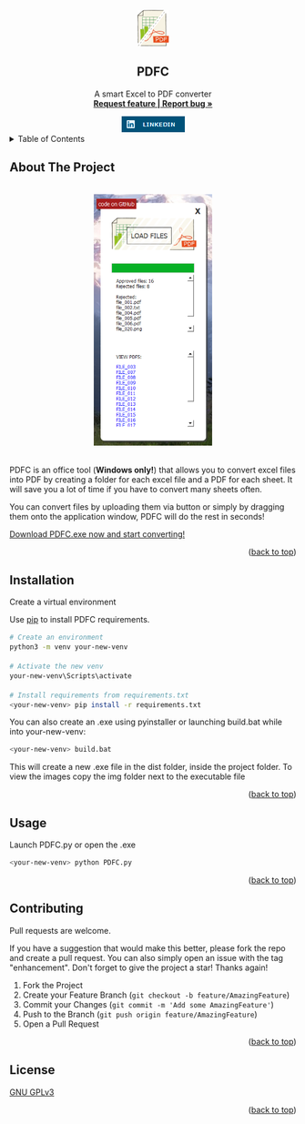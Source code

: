 <div id="top"></div>

<!-- PROJECT SHIELDS -->
<!--
*** I'm using markdown "reference style" links for readability.
*** Reference links are enclosed in brackets [ ] instead of parentheses ( ).
*** See the bottom of this document for the declaration of the reference variables
*** for contributors-url, forks-url, etc. This is an optional, concise syntax you may use.
*** https://www.markdownguide.org/basic-syntax/#reference-style-links
-->

<!-- PROJECT LOGO -->
<br />
<div style="text-align: center" align="center">
  <a href="https://github.com/AndreaTuci/PDFC">
    <img src="img/app.png" alt="Logo" width="55" height="64">
  </a>

  <h2 style="text-align: center">PDFC</h2>

  <p style="text-align: center" align="center">
    A smart Excel to PDF converter
    <br />
    <a href="https://github.com/AndreaTuci/PDFC/issues"><strong>Request feature | Report bug »</strong></a>
    <br />
    </p>
    <a href="https://www.linkedin.com/in/andrea-tuci-065463226/" target="_blank">
        <img src="img/LinkedIn-blue.png" alt="LinkedIn" width="111" height="28">
    </a>
    <br />
</div>


<!-- TABLE OF CONTENTS -->
<details>
  <summary>Table of Contents</summary>
  <ol>
    <li>
      <a href="#about">About The Project</a>
    </li>
    <li>
      <a href="#installation">Installation</a>
    </li>
    <li><a href="#usage">Usage</a></li>
    <li><a href="#contributing">Contributing</a></li>
    <li><a href="#license">License</a></li>
  </ol>
</details>


<!-- ABOUT THE PROJECT -->

<div id="about"></div>

## About The Project

<br />
<div style="text-align: center" align="center">
<img height="442" src=".\img\screenshot.png" alt="Screenshot" width="208"/>
</div>
<br />

PDFC is an office tool (**Windows only!**) that allows you to convert excel files into PDF by creating a folder for each excel file and a PDF for each sheet.
It will save you a lot of time if you have to convert many sheets often.

You can convert files by uploading them via button or simply by dragging them onto the application window, PDFC will do the rest in seconds!

[Download PDFC.exe now and start converting!](https://github.com/AndreaTuci/PDFC/releases/tag/v1.0.0)

<p style="text-align: right" align="right">(<a href="#top">back to top</a>)</p>

<div id="installation"></div>

## Installation

Create a virtual environment

Use [pip](https://pip.pypa.io/en/stable/) to install PDFC requirements.

```bash
# Create an environment
python3 -m venv your-new-venv

# Activate the new venv
your-new-venv\Scripts\activate

# Install requirements from requirements.txt
<your-new-venv> pip install -r requirements.txt
```

You can also create an .exe using pyinstaller or launching build.bat while into your-new-venv:

```bash
<your-new-venv> build.bat    
```

This will create a new .exe file in the dist folder, inside the project folder. 
To view the images copy the img folder next to the executable file

<p style="text-align: right" align="right">(<a href="#top">back to top</a>)</p>

<div id="usage"></div>

## Usage

Launch PDFC.py or open the .exe

```bash
<your-new-venv> python PDFC.py
```

<p style="text-align: right" align="right">(<a href="#top">back to top</a>)</p>

<div id="contributing"></div>

## Contributing

Pull requests are welcome. 

If you have a suggestion that would make this better, please fork the repo and create a pull request. You can also simply open an issue with the tag "enhancement".
Don't forget to give the project a star! Thanks again!

1. Fork the Project
2. Create your Feature Branch (`git checkout -b feature/AmazingFeature`)
3. Commit your Changes (`git commit -m 'Add some AmazingFeature'`)
4. Push to the Branch (`git push origin feature/AmazingFeature`)
5. Open a Pull Request

<p style="text-align: right" align="right">(<a href="#top">back to top</a>)</p>

<div id="license"></div>

## License

[GNU GPLv3](https://choosealicense.com/licenses/gpl-3.0/)

<p style="text-align: right" align="right">(<a href="#top">back to top</a>)</p>

<!-- MARKDOWN LINKS & IMAGES -->
<!-- https://www.markdownguide.org/basic-syntax/#reference-style-links -->
[contributors-shield]: https://github.com/AndreaTuci/PDFC
[contributors-url]: https://github.com/AndreaTuci/PDFC/graphs/contributors
[forks-shield]: https://github.com/AndreaTuci/PDFC
[forks-url]: https://github.com/AndreaTuci/PDFC
[stars-shield]: https://github.com/AndreaTuci/PDFC
[stars-url]: https://github.com/AndreaTuci/PDFC
[issues-shield]: https://github.com/AndreaTuci/PDFC
[issues-url]: https://github.com/AndreaTuci/PDFC
[license-shield]: https://github.com/AndreaTuci/PDFC
[license-url]: https://github.com/AndreaTuci/PDFC
[linkedin-shield]: https://github.com/AndreaTuci/PDFC
[linkedin-url]: https://github.com/AndreaTuci/PDFC
